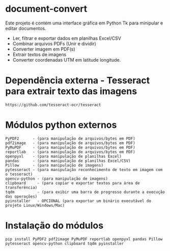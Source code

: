 # document-convert

Este projeto é contém uma interface gráfica em Python Tk para minipular e editar documentos.

- Ler, filtrar e exportar dados em planilhas Excel/CSV
- Combinar arquivos PDFs (Unir e dividir)
- Converter imagem em PDF(s)
- Extrair textos de imagens
- Converter coordenadas UTM em latitude longitude.

# Dependência externa - Tesseract para extrair texto das imagens 
    https://github.com/tesseract-ocr/tesseract

# Módulos python externos
    PyPDF2      - (para manipulação de arquivos/bytes em PDF)
    pdf2image   - (para manipulação de arquivos/bytes em PDF)
    PyMuPDF     - (para manipulação de arquivos/bytes em PDF)
    reportlab   - (para manipulação de arquivos/bytes em PDF)
    openpyxl    - (para manipulação de planilhas Excel)
    pandas      - (para manipulação de planilhas Excel/CSV)
    Pillow      - (para manipulação de imagens)
    pytesseract - (para manipulação reconhecimento de texto em imagem com o tesseract)
    opencv-python - (para manipulação de imagens)
    clipboard     - (para copiar e exportar textos para área de transferência)
    tqdm          - (para exibir uma barra de progresso durante a execução das operações)
    pyinstaller   - OPCIONAL (para exportar um binário executável do projeto Linux/Windows/Mac)

# Instalação do módulos
    pip install PyPDF2 pdf2image PyMuPDF reportlab openpyxl pandas Pillow pytesseract opencv-python clipboard tqdm pyinstaller
